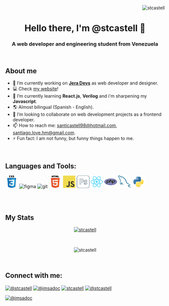 <div id ="header">
  <p align="right"> <img src="https://komarev.com/ghpvc/?username=stcastell&label=Profile%20views&color=0e75b6&style=flat" alt="stcastell" /> </p>
  <h1 align="center">Hello there, I'm @stcastell 👋</h1>
  <h3 align="center">A web developer and engineering student from Venezuela</h3>
</div>

<br>

<h2>About me</h2>

- 🔭 I’m currently working on <a href="https://jeradevelopers.github.io/">**Jera Devs**</a> as web developer and designer. 
- :computer: Check <a href="[https://github.com/stcastell/stcastell-portfolio/](https://stcastell.github.io/stcastell-portfolio/)">my website</a>!
- 🌱 I’m currently learning **React.js**, **Verilog** and i'm sharpening my **Javascript**.
- 🌎 Almost bilingual (Spanish - English).
- 👯 I’m looking to collaborate on web development projects as a frontend developer.
- 📫 How to reach me: santicastell98@hotmail.com, santiago.love.hm@gmail.com.
- ⚡ Fun fact: I am not funny, but funny things happen to me.

<br>

<h2 align="left">Languages and Tools:</h2>
<p align="left">
    <img src="https://raw.githubusercontent.com/devicons/devicon/master/icons/css3/css3-original-wordmark.svg" alt="css3" width="40" height="40"/> 
    <img src="https://www.vectorlogo.zone/logos/figma/figma-icon.svg" alt="figma" width="40" height="40"/>
    <img src="https://www.vectorlogo.zone/logos/git-scm/git-scm-icon.svg" alt="git" width="40" height="40"/>
    <img src="https://raw.githubusercontent.com/devicons/devicon/master/icons/html5/html5-original-wordmark.svg" alt="html5" width="40" height="40"/>
    <img src="https://raw.githubusercontent.com/devicons/devicon/master/icons/javascript/javascript-original.svg" alt="javascript" width="40" height="40"/>
    <img src="https://raw.githubusercontent.com/devicons/devicon/master/icons/photoshop/photoshop-line.svg" alt="photoshop" width="40" height="40"/> 
    <img src="https://github.com/devicons/devicon/blob/master/icons/react/react-original.svg" alt="React.js" width="40" height="40"/> 
    <img src="https://github.com/devicons/devicon/blob/master/icons/php/php-original.svg" alt="PHP" width="40" height="40"/> 
    <img src="https://github.com/devicons/devicon/blob/master/icons/mysql/mysql-original.svg" alt="MySQL" width="40" height="40"/> 
    <img src="https://github.com/devicons/devicon/blob/master/icons/python/python-original.svg" alt="Python" width="40" height="40"/> 
</p>

<br>
<br>

<h2>My Stats</h2>
<p align="center">
  <a href="https://github.com/ryo-ma/github-profile-trophy">
    <img src="https://github-profile-trophy.vercel.app/?username=stcastell" alt="stcastell" />
  </a> 
</p>

<br>
<p align="center">
  <img align="center" src="http://github-readme-streak-stats.herokuapp.com?user=stcastell&theme=javascript-dark&hide_border=true&border_radius=20" alt="stcastell" />
</p>

<br>

<h2 align="left">Connect with me:</h2>
<p align="left">
  <a href="https://dev.to/stcastell" target="blank"><img align="center" src="https://raw.githubusercontent.com/rahuldkjain/github-profile-readme-generator/master/src/images/icons/Social/devto.svg" alt="@stcastell" height="30" width="40" /></a>
  <a href="https://twitter.com/imsadoc" target="blank"><img align="center" src="https://raw.githubusercontent.com/rahuldkjain/github-profile-readme-generator/master/src/images/icons/Social/twitter.svg" alt="@imsadoc" height="30" width="40" /></a>
  <a href="https://www.linkedin.com/in/stcastell/" target="blank"><img align="center" src="https://raw.githubusercontent.com/rahuldkjain/github-profile-readme-generator/master/src/images/icons/Social/linked-in-alt.svg" alt="stcastell" height="30" width="40" /></a>
  <a href="https://instagram.com/stcastell" target="blank"><img align="center" src="https://raw.githubusercontent.com/rahuldkjain/github-profile-readme-generator/master/src/images/icons/Social/instagram.svg" alt="@stcastell" height="30" width="40" /></a>
</p>

<p align="left"> 
  <a href="https://twitter.com/imsadoc" target="blank"><img src="https://img.shields.io/twitter/follow/imsadoc?logo=twitter&style=for-the-badge" alt="@imsadoc" /></a> 
</p>

